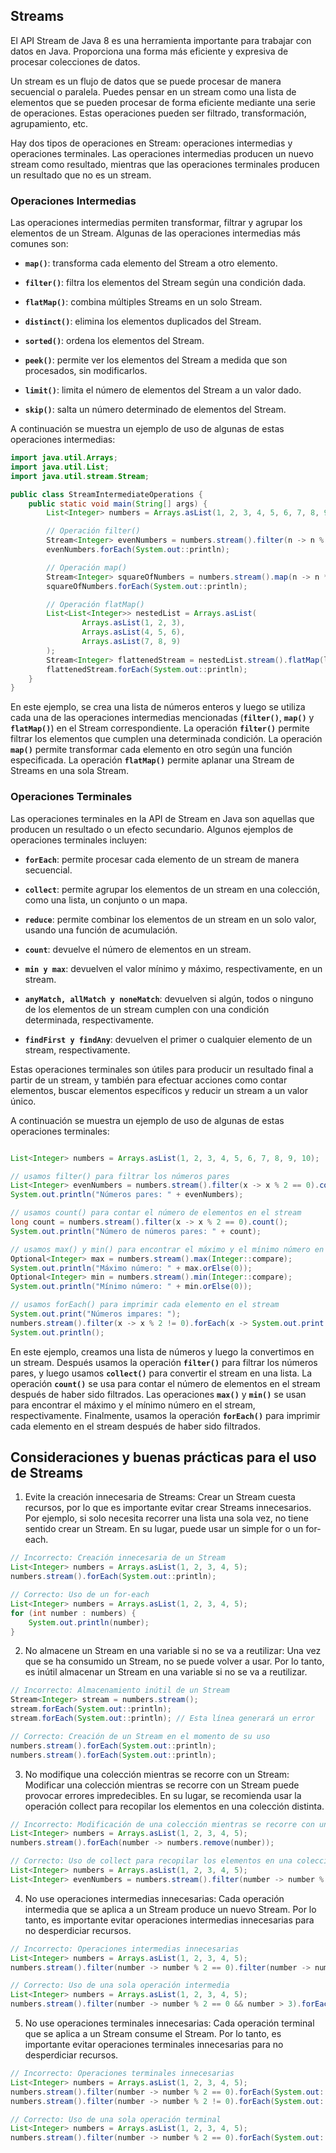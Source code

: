 ## Streams

El API Stream de Java 8 es una herramienta importante para trabajar con datos en Java. Proporciona una forma más eficiente y expresiva de procesar colecciones de datos.

Un stream es un flujo de datos que se puede procesar de manera secuencial o paralela. Puedes pensar en un stream como una lista de elementos que se pueden procesar de forma eficiente mediante una serie de operaciones. Estas operaciones pueden ser filtrado, transformación, agrupamiento, etc.

Hay dos tipos de operaciones en Stream: operaciones intermedias y operaciones terminales. Las operaciones intermedias producen un nuevo stream como resultado, mientras que las operaciones terminales producen un resultado que no es un stream.

### Operaciones Intermedias

Las operaciones intermedias permiten transformar, filtrar y agrupar los elementos de un Stream. Algunas de las operaciones intermedias más comunes son:

- **`map()`**: transforma cada elemento del Stream a otro elemento.

- **`filter()`**: filtra los elementos del Stream según una condición dada.

- **`flatMap()`**: combina múltiples Streams en un solo Stream.

- **`distinct()`**: elimina los elementos duplicados del Stream.

- **`sorted()`**: ordena los elementos del Stream.

- **`peek()`**: permite ver los elementos del Stream a medida que son procesados, sin modificarlos.

- **`limit()`**: limita el número de elementos del Stream a un valor dado.

- **`skip()`**: salta un número determinado de elementos del Stream.

A continuación se muestra un ejemplo de uso de algunas de estas operaciones intermedias:

```java
import java.util.Arrays;
import java.util.List;
import java.util.stream.Stream;

public class StreamIntermediateOperations {
    public static void main(String[] args) {
        List<Integer> numbers = Arrays.asList(1, 2, 3, 4, 5, 6, 7, 8, 9, 10);

        // Operación filter()
        Stream<Integer> evenNumbers = numbers.stream().filter(n -> n % 2 == 0);
        evenNumbers.forEach(System.out::println);

        // Operación map()
        Stream<Integer> squareOfNumbers = numbers.stream().map(n -> n * n);
        squareOfNumbers.forEach(System.out::println);

        // Operación flatMap()
        List<List<Integer>> nestedList = Arrays.asList(
                Arrays.asList(1, 2, 3),
                Arrays.asList(4, 5, 6),
                Arrays.asList(7, 8, 9)
        );
        Stream<Integer> flattenedStream = nestedList.stream().flatMap(list -> list.stream());
        flattenedStream.forEach(System.out::println);
    }
}
```

En este ejemplo, se crea una lista de números enteros y luego se utiliza cada una de las operaciones intermedias mencionadas (**`filter()`**, **`map()`** y **`flatMap()`**) en el Stream correspondiente. La operación **`filter()`** permite filtrar los elementos que cumplen una determinada condición. La operación **`map()`** permite transformar cada elemento en otro según una función especificada. La operación **`flatMap()`** permite aplanar una Stream de Streams en una sola Stream.

### Operaciones Terminales

Las operaciones terminales en la API de Stream en Java son aquellas que producen un resultado o un efecto secundario. Algunos ejemplos de operaciones terminales incluyen:

- **`forEach`**: permite procesar cada elemento de un stream de manera secuencial.

- **`collect`**: permite agrupar los elementos de un stream en una colección, como una lista, un conjunto o un mapa.

- **`reduce`**: permite combinar los elementos de un stream en un solo valor, usando una función de acumulación.

- **`count`**: devuelve el número de elementos en un stream.

- **`min y max`**: devuelven el valor mínimo y máximo, respectivamente, en un stream.

- **`anyMatch, allMatch y noneMatch`**: devuelven si algún, todos o ninguno de los elementos de un stream cumplen con una condición determinada, respectivamente.

- **`findFirst y findAny`**: devuelven el primer o cualquier elemento de un stream, respectivamente.

Estas operaciones terminales son útiles para producir un resultado final a partir de un stream, y también para efectuar acciones como contar elementos, buscar elementos específicos y reducir un stream a un valor único.

A continuación se muestra un ejemplo de uso de algunas de estas operaciones terminales:

```java

List<Integer> numbers = Arrays.asList(1, 2, 3, 4, 5, 6, 7, 8, 9, 10);

// usamos filter() para filtrar los números pares
List<Integer> evenNumbers = numbers.stream().filter(x -> x % 2 == 0).collect(Collectors.toList());
System.out.println("Números pares: " + evenNumbers);

// usamos count() para contar el número de elementos en el stream
long count = numbers.stream().filter(x -> x % 2 == 0).count();
System.out.println("Número de números pares: " + count);

// usamos max() y min() para encontrar el máximo y el mínimo número en el stream
Optional<Integer> max = numbers.stream().max(Integer::compare);
System.out.println("Máximo número: " + max.orElse(0));
Optional<Integer> min = numbers.stream().min(Integer::compare);
System.out.println("Mínimo número: " + min.orElse(0));

// usamos forEach() para imprimir cada elemento en el stream
System.out.print("Números impares: ");
numbers.stream().filter(x -> x % 2 != 0).forEach(x -> System.out.print(x + " "));
System.out.println();

```

En este ejemplo, creamos una lista de números y luego la convertimos en un stream. Después usamos la operación **`filter()`** para filtrar los números pares, y luego usamos **`collect()`** para convertir el stream en una lista. La operación **`count()`** se usa para contar el número de elementos en el stream después de haber sido filtrados. Las operaciones **`max()`** y **`min()`** se usan para encontrar el máximo y el mínimo número en el stream, respectivamente. Finalmente, usamos la operación **`forEach()`** para imprimir cada elemento en el stream después de haber sido filtrados.

## Consideraciones y buenas prácticas para el uso de Streams

1. Evite la creación innecesaria de Streams: Crear un Stream cuesta recursos, por lo que es importante evitar crear Streams innecesarios. Por ejemplo, si solo necesita recorrer una lista una sola vez, no tiene sentido crear un Stream. En su lugar, puede usar un simple for o un for-each.

```java
// Incorrecto: Creación innecesaria de un Stream
List<Integer> numbers = Arrays.asList(1, 2, 3, 4, 5);
numbers.stream().forEach(System.out::println);

// Correcto: Uso de un for-each
List<Integer> numbers = Arrays.asList(1, 2, 3, 4, 5);
for (int number : numbers) {
    System.out.println(number);
}
```

2. No almacene un Stream en una variable si no se va a reutilizar: Una vez que se ha consumido un Stream, no se puede volver a usar. Por lo tanto, es inútil almacenar un Stream en una variable si no se va a reutilizar.

```java
// Incorrecto: Almacenamiento inútil de un Stream
Stream<Integer> stream = numbers.stream();
stream.forEach(System.out::println);
stream.forEach(System.out::println); // Esta línea generará un error

// Correcto: Creación de un Stream en el momento de su uso
numbers.stream().forEach(System.out::println);
numbers.stream().forEach(System.out::println);
```

3. No modifique una colección mientras se recorre con un Stream: Modificar una colección mientras se recorre con un Stream puede provocar errores impredecibles. En su lugar, se recomienda usar la operación collect para recopilar los elementos en una colección distinta.

```java
// Incorrecto: Modificación de una colección mientras se recorre con un Stream
List<Integer> numbers = Arrays.asList(1, 2, 3, 4, 5);
numbers.stream().forEach(number -> numbers.remove(number));

// Correcto: Uso de collect para recopilar los elementos en una colección distinta
List<Integer> numbers = Arrays.asList(1, 2, 3, 4, 5);
List<Integer> evenNumbers = numbers.stream().filter(number -> number % 2 == 0).collect(Collectors.toList());
```

4. No use operaciones intermedias innecesarias: Cada operación intermedia que se aplica a un Stream produce un nuevo Stream. Por lo tanto, es importante evitar operaciones intermedias innecesarias para no desperdiciar recursos.

```java
// Incorrecto: Operaciones intermedias innecesarias
List<Integer> numbers = Arrays.asList(1, 2, 3, 4, 5);
numbers.stream().filter(number -> number % 2 == 0).filter(number -> number > 3).forEach(System.out::println);

// Correcto: Uso de una sola operación intermedia
List<Integer> numbers = Arrays.asList(1, 2, 3, 4, 5);
numbers.stream().filter(number -> number % 2 == 0 && number > 3).forEach(System.out::println);
```

5. No use operaciones terminales innecesarias: Cada operación terminal que se aplica a un Stream consume el Stream. Por lo tanto, es importante evitar operaciones terminales innecesarias para no desperdiciar recursos.

```java
// Incorrecto: Operaciones terminales innecesarias
List<Integer> numbers = Arrays.asList(1, 2, 3, 4, 5);
numbers.stream().filter(number -> number % 2 == 0).forEach(System.out::println);
numbers.stream().filter(number -> number % 2 != 0).forEach(System.out::println);

// Correcto: Uso de una sola operación terminal
List<Integer> numbers = Arrays.asList(1, 2, 3, 4, 5);
numbers.stream().filter(number -> number % 2 == 0).forEach(System.out::println);
``` 
